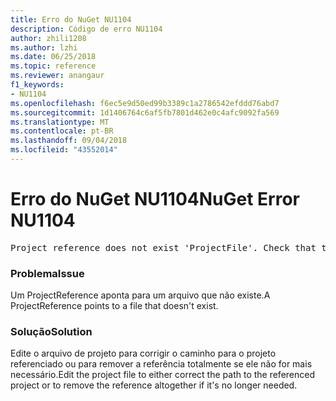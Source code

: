```yaml
---
title: Erro do NuGet NU1104
description: Código de erro NU1104
author: zhili1208
ms.author: lzhi
ms.date: 06/25/2018
ms.topic: reference
ms.reviewer: anangaur
f1_keywords:
- NU1104
ms.openlocfilehash: f6ec5e9d50ed99b3389c1a2786542efddd76abd7
ms.sourcegitcommit: 1d1406764c6af5fb7801d462e0c4afc9092fa569
ms.translationtype: MT
ms.contentlocale: pt-BR
ms.lasthandoff: 09/04/2018
ms.locfileid: "43552014"
---
```

# <a name="nuget-error-nu1104"></a><span data-ttu-id="e24a2-103">Erro do NuGet NU1104</span><span class="sxs-lookup"><span data-stu-id="e24a2-103">NuGet Error NU1104</span></span>

<pre>Project reference does not exist 'ProjectFile'. Check that the project reference is valid and that the project file exists.</pre>

### <a name="issue"></a><span data-ttu-id="e24a2-104">Problema</span><span class="sxs-lookup"><span data-stu-id="e24a2-104">Issue</span></span>
<span data-ttu-id="e24a2-105">Um ProjectReference aponta para um arquivo que não existe.</span><span class="sxs-lookup"><span data-stu-id="e24a2-105">A ProjectReference points to a file that doesn't exist.</span></span>

### <a name="solution"></a><span data-ttu-id="e24a2-106">Solução</span><span class="sxs-lookup"><span data-stu-id="e24a2-106">Solution</span></span>
<span data-ttu-id="e24a2-107">Edite o arquivo de projeto para corrigir o caminho para o projeto referenciado ou para remover a referência totalmente se ele não for mais necessário.</span><span class="sxs-lookup"><span data-stu-id="e24a2-107">Edit the project file to either correct the path to the referenced project or to remove the reference altogether if it's no longer needed.</span></span>
